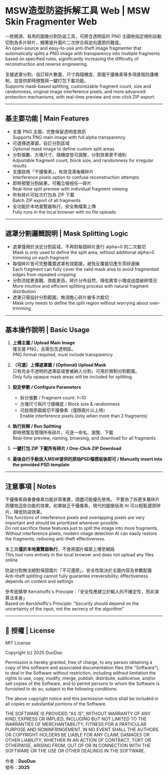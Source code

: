 # MSW造型防盜拆解工具 Web | MSW Skin Fragmenter Web

一款開源、易用的圖像分割防盜工具，可將含透明區的 PNG 主圖依指定規則自動切割為多片碎片，顯著提升圖片二次拼合與逆向還原的難度。  
An open-source and easy-to-use anti-theft image fragmenter that automatically splits a PNG image with transparency into multiple fragments based on specified rules, significantly increasing the difficulty of reconstruction and reverse engineering.

支援遮罩分割、自訂碎片數量、尺寸與隨機度、原圖干擾像素等多項進階防護機制，並提供即時預覽與一鍵打包下載功能。  
Supports mask-based splitting, customizable fragment count, size and randomness, original image interference pixels, and more advanced protection mechanisms, with real-time preview and one-click ZIP export.

---

##  基主要功能 | Main Features

- 支援 PNG 主圖，完整保留透明度資訊  
  Supports PNG main image with full alpha transparency
- 可選擇遮罩圖，自訂分割區域  
  Optional mask image to define custom split areas
- 分割張數、方塊尺寸、隨機度皆可調整，分割效果更不規則  
  Adjustable fragment count, block size, and randomness for irregular results
- 支援啟用「干擾像素」，有效混淆後續碎片  
  Interference pixels option to confuse reconstruction attempts
- 即時預覽分割結果，可獨立檢視任一碎片  
  Real-time split preview with individual fragment viewing
- 所有碎片可批次打包為 ZIP 下載  
  Batch ZIP export of all fragments
- 全功能於本地瀏覽器執行，安全無檔案上傳  
  Fully runs in the local browser with no file uploads

---

## 遮罩分割邏輯說明 | Mask Splitting Logic

- 遮罩僅用於決定分割區域，不再對每個碎片進行 alpha>0 的二次裁切  
  Mask is only used to define the split area, without additional alpha>0 trimming on each fragment
- 每個碎片皆可完整覆蓋遮罩有效範圍，避免反覆裁切產生零碎邊緣  
  Each fragment can fully cover the valid mask area to avoid fragmented edges from repeated cropping
- 分割流程更直觀、效能更高，碎片分布自然，降低異常小塊或過度破碎情況  
  More intuitive and efficient splitting process with natural fragment distribution
- 遮罩只需設計分割範圍，無須擔心碎片被多次裁切  
  Mask only needs to define the split region without worrying about over-trimming

---

## 基本操作說明 | Basic Usage

  1. **上傳主圖 / Upload Main Image**  
     僅支援 PNG，且需包含透明區。  
     PNG format required, must include transparency.
  
  2. **（可選）上傳遮罩圖 / (Optional) Upload Mask**  
     只有完全不透明的遮罩區域會被納入分割，可用於限制分割範圍。  
     Only fully opaque mask areas will be included for splitting.
  
  3. **設定參數 / Configure Parameters**  
     - 拆分張數 / Fragment count: 1~10  
     - 方塊尺寸與尺寸隨機度 / Block size & randomness  
     - 可啟用原圖裁切干擾像素（僅限兩片以上時）  
       Enable interference pixels (only when more than 2 fragments)
  
  4. **執行拆解 / Run Splitting**  
     即時預覽及管理所有碎片，可逐一命名、瀏覽、下載  
     Real-time preview, naming, browsing, and download for all fragments
  
  5. **一鍵打包 ZIP 下載所有碎片 / One-Click ZIP Download**  
  
  6. **最後自行手動放入MSW提供的原始PSD檔模板後即可 / Manually insert into the provided PSD template**

---

## 注意事項 | Notes

  干擾像素與重疊像素功能非常重要，請盡可能優先使用。  不要為了拆更多層碎片而犧牲這些功能的效果。如果缺乏干擾像素，現代的圖像偵測 AI 可以輕鬆還原碎片，降低防盜效果。    
  The functions of interference pixels and overlapping pixels are very important and should be prioritized whenever possible.  
  Do not sacrifice these features just to split the image into more fragments.  
  Without interference pixels, modern image detection AI can easily restore the fragments, reducing anti-theft effectiveness.  
  
  本工具**僅於本地瀏覽器執行**，不會將圖片檔案上傳至網路  
  This tool runs entirely in the local browser and does not upload any files online
  
  防盜分割無法絕對保證圖片「不可還原」，安全性取決於主圖內容及參數配置  
  Anti-theft splitting cannot fully guarantee irreversibility; effectiveness depends on content and settings
  
  參考密碼學 Kerckhoffs's Principle：「安全性應建立於輸入的不確定性，而非演算法本身」  
  Based on Kerckhoffs's Principle: "Security should depend on the uncertainty of the input, not the secrecy of the algorithm"

---

## 📜 授權 | License

MIT License

Copyright (c) 2025 DuoDuo

Permission is hereby granted, free of charge, to any person obtaining a copy
of this software and associated documentation files (the "Software"), to deal
in the Software without restriction, including without limitation the rights
to use, copy, modify, merge, publish, distribute, sublicense, and/or sell
copies of the Software, and to permit persons to whom the Software is
furnished to do so, subject to the following conditions:

The above copyright notice and this permission notice shall be included in all
copies or substantial portions of the Software.

THE SOFTWARE IS PROVIDED "AS IS", WITHOUT WARRANTY OF ANY KIND, EXPRESS OR
IMPLIED, INCLUDING BUT NOT LIMITED TO THE WARRANTIES OF MERCHANTABILITY,
FITNESS FOR A PARTICULAR PURPOSE AND NONINFRINGEMENT. IN NO EVENT SHALL THE
AUTHORS OR COPYRIGHT HOLDERS BE LIABLE FOR ANY CLAIM, DAMAGES OR OTHER
LIABILITY, WHETHER IN AN ACTION OF CONTRACT, TORT OR OTHERWISE, ARISING FROM,
OUT OF OR IN CONNECTION WITH THE SOFTWARE OR THE USE OR OTHER DEALINGS IN THE
SOFTWARE.

作者：**DuoDuo**  
發布：**2025**
